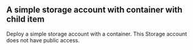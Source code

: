 ##    A simple storage account with container with child item

Deploy a simple storage account with a container.
This Storage account does not have public access.
